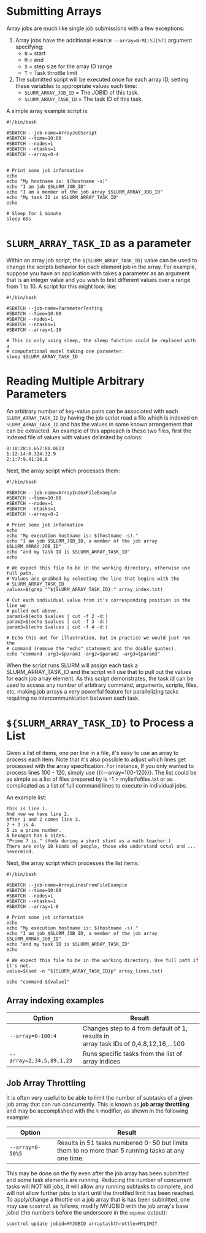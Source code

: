# Submitting Arrays 

Array jobs are much like single job submissions with a few exceptions:

1. Array jobs have the additional ```#SBATCH --array=N-M[:S][%T]``` argument
   specifying:
    - `N` = start
    - `M` = end
    - `S` = step size for the array ID range
    - `T` = Task throttle limit
1. The submitted script will be executed once for each array ID, setting these
   variables to appropriate values each time:
    - `SLURM_ARRAY_JOB_ID` = The JOBID of this task.
    - `SLURM_ARRAY_TASK_ID` = The task ID of this task.

A simple array example script is:

```
#!/bin/bash

#SBATCH --job-name=ArrayJobScript
#SBATCH --time=10:00
#SBATCH --nodes=1
#SBATCH --ntasks=1
#SBATCH --array=0-4


# Print some job information
echo
echo "My hostname is: $(hostname -s)"
echo "I am job $SLURM_JOB_ID"
echo "I am a member of the job array $SLURM_ARRAY_JOB_ID"
echo "My task ID is $SLURM_ARRAY_TASK_ID"
echo

# Sleep for 1 minute
sleep 60s
```

# `SLURM_ARRAY_TASK_ID` as a parameter

Within an array job script, the `${SLURM_ARRAY_TASK_ID}` value can be used to
change the scripts behavior for each element job in the array. For example,
suppose you have an application with takes a parameter as an argument that is
an integer value and you wish to test different values over a range from 1 to 10. 
A script for this might look like:

```
#!/bin/bash

#SBATCH --job-name=ParameterTesting
#SBATCH --time=10:00
#SBATCH --nodes=1
#SBATCH --ntasks=1
#SBATCH --array=1-10

# This is only using sleep, the sleep function could be replaced with a
# computational model taking one parameter.
sleep $SLURM_ARRAY_TASK_ID
```

# Reading Multiple Arbitrary Parameters

An arbitrary number of key-value pairs can be associated with each
`SLURM_ARRAY_TASK_ID` by having the job script read a file which is indexed on
`SLURM_ARRAY_TASK_ID` and has the values in some known arrangement that can be
extracted. An example of this approach is these two files, first the indexed
file of values with values delimited by colons:

```
0:10:28:1.657:80.0023
1:12:14:0.324:32.9
2:1:7:9.41:16.8
```

Next, the array script which processes them:

```
#!/bin/bash

#SBATCH --job-name=ArrayIndexFileExample
#SBATCH --time=10:00
#SBATCH --nodes=1
#SBATCH --ntasks=1
#SBATCH --array=0-2

# Print some job information
echo
echo "My execution hostname is: $(hostname -s)."
echo "I am job $SLURM_JOB_ID, a member of the job array $SLURM_ARRAY_JOB_ID"
echo "and my task ID is $SLURM_ARRAY_TASK_ID"
echo

# We expect this file to be in the working directory, otherwise use full path.
# Values are grabbed by selecting the line that begins with the
# SLURM_ARRAY_TASK_ID
values=$(grep "^${SLURM_ARRAY_TASK_ID}:" array_index.txt)

# Cut each individual value from it's corresponding position in the line we
# pulled out above.
param1=$(echo $values | cut -f 2 -d:)
param2=$(echo $values | cut -f 3 -d:)
param3=$(echo $values | cut -f 4 -d:)

# Echo this out for illustration, but in practice we would just run the
# command (remove the "echo" statement and the double quotes).
echo "command -arg1=$param1 -arg2=$param2 -arg3=$param3"
```

When the script runs SLURM will assign each task a SLURM_ARRAY_TASK_ID and the
script will use that to pull out the values for each job array element. As this
script demonstrates, the task id can be used to access any number of arbitrary
command, arguments, scripts, files, etc, making job arrays a very powerful
feature for parallelizing tasks requiring no intercommunication between each
task.

# `${SLURM_ARRAY_TASK_ID}` to Process a List

Given a list of items, one per line in a file, it's easy to use an array to
process each item. Note that it's also possible to adjust which lines get
processed with the array specification. For instance, If you only wanted to
process lines 100 - 120, simply use {{{--array=100-120}}}. The list could be as
simple as a list of files prepared by ls -1 > mylistfofiles.txt or as
complicated as a list of full command lines to execute in individual jobs.

An example list:

```text
This is line 1.
And now we have line 2.
After 1 and 2 comes line 3.
2 + 2 is 4.
5 is a prime number.
A hexagon has 6 sides.
"Prime 7 is." (Yoda during a short stint as a math teacher.)
There are only 10 kinds of people, those who understand octal and ... nevermind.
```

Next, the array script which processes the list items:

```
#!/bin/bash

#SBATCH --job-name=ArrayLinesFromFileExample
#SBATCH --time=10:00
#SBATCH --nodes=1
#SBATCH --ntasks=1
#SBATCH --array=1-8

# Print some job information
echo
echo "My execution hostname is: $(hostname -s)."
echo "I am job $SLURM_JOB_ID, a member of the job array $SLURM_ARRAY_JOB_ID"
echo "and my task ID is $SLURM_ARRAY_TASK_ID"
echo

# We expect this file to be in the working directory. Use full path if it's not.
value=$(sed -n "${SLURM_ARRAY_TASK_ID}p" array_lines.txt)

echo "command ${value}"
```

## Array indexing examples

| Option | Result |
| -------------------------- | -------------------------------------------- |
| `--array=0-100:4` | Changes step to 4 from default of 1, results in<br>array task IDs of 0,4,8,12,16,...100 |
| `--array=2,34,5,89,1,23` | Runs specific tasks from the list of array indices |


## Job Array Throttling

It is often very useful to be able to limit the number of subtasks of a given
job array that can run concurrently.  This is known as **job array throttling**
and may be accomplished with the `%` modifier, as shown in the following
example:

| Option | Result |
| ------------------- | ------------------------------------------------------- |
| `--array=0-50%5` | Results in 51 tasks numbered 0-50 but limits<br>them to no more than 5 running tasks at any one time. |

This may be done on the fly even after the job array has been submitted and
some task elements are running.  Reducing the number of concurrent tasks will
NOT kill jobs, it will allow any running subtasks to complete, and will not
allow further jobs to start until the throttled limit has been reached.  To
apply/change a throttle on a job array that is has been submitted, one may use
`scontrol` as follows, modify MYJOBID with the job array's base jobid (the
numbers before the underscore in the `squeue` output):

```bash
scontrol update jobid=MYJOBID arraytaskthrottle=MYLIMIT
```


